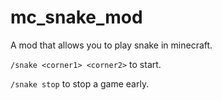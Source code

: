 # mc_snake_mod

A mod that allows you to play snake in minecraft.

`/snake <corner1> <corner2>` to start.

`/snake stop` to stop a game early.
